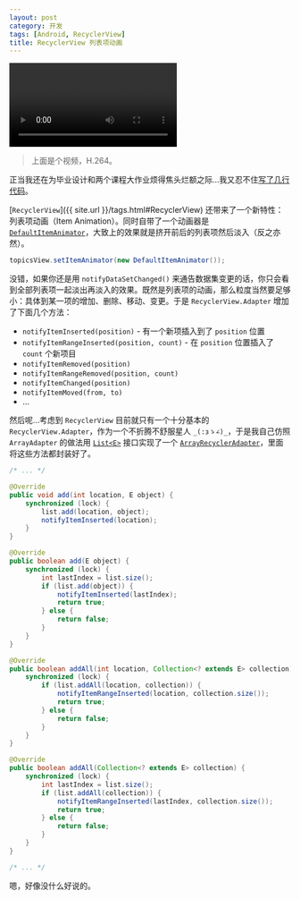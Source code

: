 ```yaml
---
layout: post
category: 开发
tags: [Android, RecyclerView]
title: RecyclerView 列表项动画
---
```


<video autoplay loop>
  <source type="video/mp4" src="{{ site.url }}/attachs/recycler-view-item-animation.mp4">
</video>

> 上面是个视频，H.264。

正当我还在为毕业设计和两个课程大作业烦得焦头烂额之际…我又忍不住[写了几行代码](https://github.com/xingrz/cnode-android/commit/915f6b2b177700c73b8fad91cc2f461f26b9f909)。

[`RecyclerView`]({{ site.url }}/tags.html#RecyclerView) 还带来了一个新特性：列表项动画（Item Animation）。同时自带了一个动画器是 [`DefaultItemAnimator`](https://developer.android.com/reference/android/support/v7/widget/DefaultItemAnimator.html)，大致上的效果就是挤开前后的列表项然后淡入（反之亦然）。

```java
topicsView.setItemAnimator(new DefaultItemAnimator());
```

没错，如果你还是用 `notifyDataSetChanged()` 来通告数据集变更的话，你只会看到全部列表项一起淡出再淡入的效果。既然是列表项的动画，那么粒度当然要足够小：具体到某一项的增加、删除、移动、变更。于是 `RecyclerView.Adapter` 增加了下面几个方法：

- `notifyItemInserted(position)` - 有一个新项插入到了 `position` 位置
- `notifyItemRangeInserted(position, count)` - 在 `position` 位置插入了 `count` 个新项目
- `notifyItemRemoved(position)`
- `notifyItemRangeRemoved(position, count)`
- `notifyItemChanged(position)`
- `notifyItemMoved(from, to)`
- ...

然后呢…考虑到 `RecyclerView` 目前就只有一个十分基本的 `RecyclerView.Adapter`，作为一个不折腾不舒服星人 `_(:зゝ∠)_`，于是我自己仿照 `ArrayAdapter` 的做法用 [`List<E>`](https://developer.android.com/reference/java/util/List.html) 接口实现了一个 [`ArrayRecyclerAdapter`](https://github.com/xingrz/cnode-android/blob/master/CNode/src/main/java/org/cnodejs/widget/ArrayRecyclerAdapter.java)，里面将这些方法都封装好了。

```java
/* ... */

@Override
public void add(int location, E object) {
    synchronized (lock) {
        list.add(location, object);
        notifyItemInserted(location);
    }
}

@Override
public boolean add(E object) {
    synchronized (lock) {
        int lastIndex = list.size();
        if (list.add(object)) {
            notifyItemInserted(lastIndex);
            return true;
        } else {
            return false;
        }
    }
}

@Override
public boolean addAll(int location, Collection<? extends E> collection) {
    synchronized (lock) {
        if (list.addAll(location, collection)) {
            notifyItemRangeInserted(location, collection.size());
            return true;
        } else {
            return false;
        }
    }
}

@Override
public boolean addAll(Collection<? extends E> collection) {
    synchronized (lock) {
        int lastIndex = list.size();
        if (list.addAll(collection)) {
            notifyItemRangeInserted(lastIndex, collection.size());
            return true;
        } else {
            return false;
        }
    }
}

/* ... */
```

嗯，好像没什么好说的。
